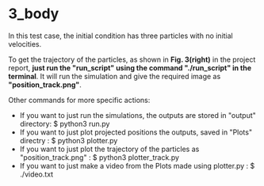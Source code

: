 # 3_body

In this test case, the initial condition has three particles with no initial velocities.

To get the trajectory of the particles, as shown in **Fig. 3(right)** in the project report, **just run the "run_script" using the command "./run_script" in the terminal**. It will run the simulation and give the required image as **"position_track.png"**.


Other commands for more specific actions:
* If you want to just run the simulations, the outputs are stored in "output" directory: $ python3 run.py 
* If you want to just plot projected positions the outputs, saved in "Plots" directry  : $ python3 plotter.py 
* If you want to just plot the trajectory of the particles as "position_track.png"     : $ python3 plotter_track.py 
* If you want to just make a video from the Plots made using plotter.py                : $ ./video.txt
